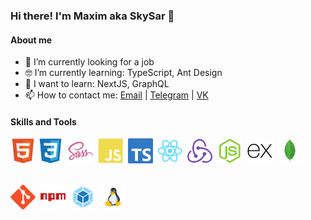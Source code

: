 ### Hi there! I'm Maxim aka SkySar 👋

#### About me
- 🔭 I’m currently looking for a job
- :nerd_face: I’m currently learning: TypeScript, Ant Design
- :thinking: I want to learn: NextJS, GraphQL
- 📫 How to contact me: [Email](mailto:skysar@ya.ru) | [Telegram](https://t.me/skysar_dev) | [VK](https://vk.com/sky_sar)



#### Skills and Tools

<img alt="HTML" width="40px" src="https://raw.githubusercontent.com/skysardev/skysardev/master/assests/html5.svg" />&nbsp;<img alt="CSS" width="40px" src="https://raw.githubusercontent.com/skysardev/skysardev/master/assests/css3.svg" />
&nbsp;<img alt="SASS" width="40px" src="https://raw.githubusercontent.com/skysardev/skysardev/master/assests/sass.svg" />
&nbsp;<img alt="JavaScript" width="40px" src="https://raw.githubusercontent.com/skysardev/skysardev/master/assests/javascript.svg" />
&nbsp;<img alt="TypeScript" width="40px" src="https://raw.githubusercontent.com/skysardev/skysardev/master/assests/typescript.svg" />
&nbsp;<img alt="React" width="40px" src="https://raw.githubusercontent.com/skysardev/skysardev/master/assests/react.svg" />
&nbsp;<img alt="Redux" width="40px" src="https://raw.githubusercontent.com/skysardev/skysardev/master/assests/redux.svg" />
&nbsp;<img alt="NodeJS" width="40px" src="https://raw.githubusercontent.com/skysardev/skysardev/master/assests/nodejs.svg" />
&nbsp;<img alt="ExpressJS" width="40px" src="https://raw.githubusercontent.com/skysardev/skysardev/master/assests/express.svg" />
&nbsp;<img alt="MongoDB" width="40px" src="https://raw.githubusercontent.com/skysardev/skysardev/master/assests/mongodb.svg" />

<br />

<img alt="git" width="40px" src="https://raw.githubusercontent.com/skysardev/skysardev/master/assests/git.svg" />
&nbsp;<img alt="npm" width="40px" src="https://raw.githubusercontent.com/skysardev/skysardev/master/assests/npm.svg" />
&nbsp;<img alt="Webpack" width="40px" src="https://raw.githubusercontent.com/skysardev/skysardev/master/assests/webpack.svg" />
&nbsp;<img alt="Linux" width="40px" src="https://raw.githubusercontent.com/skysardev/skysardev/master/assests/linux.svg" />
